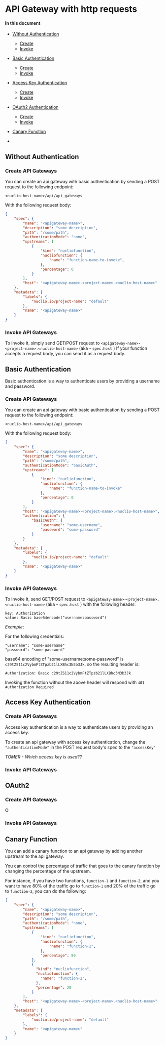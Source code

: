 # API Gateway with http requests

#### In this document

- [Without Authentication](#none-auth)
    - [Create](#create-none)
    - [Invoke](#invoke-none)
- [Basic Authentication](#basic-auth)
    - [Create](#create-basic)
    - [Invoke](#invoke-basic)
- [Access Key Authentication](#access-key-auth)
    - [Create](#create-access-key)
    - [Invoke](#invoke-access-key)
- [OAuth2 Authentication](#oath2-auth)
    - [Create](#create-oath2)
    - [Invoke](#invoke-oath2)
- [Canary Function](#canary-function)

- <a id="none-auth"></a>
## Without Authentication

<a id="create-none"></a>
### Create API Gateways

You can create an api gateway with basic authentication by sending a POST request to the following endpoint:

```
<nuclio-host-name>/api/api_gateways
```
With the following request body:
```json
{
    "spec": {
        "name": "<apigateway-name>",
        "description": "some description",
        "path": "/some/path", 
        "authenticationMode": "none",
        "upstreams": [
            {
                "kind": "nucliofunction",
                "nucliofunction": {
                    "name": "function-name-to-invoke",
                },
                "percentage": 0
            }
        ],
        "host": "<apigateway-name>-<project-name>.<nuclio-host-name>"
    },
    "metadata": {
        "labels": {
            "nuclio.io/project-name": "default"
        },
        "name": "<apigateway-name>"
    }
}
```

<a id="invoke-none"></a>
### Invoke API Gateways

To invoke it, simply send GET/POST request to `<apigateway-name>-<project-name>.<nuclio-host-name>` (aka - `spec.host` )
If your function accepts a request body, you can send it as a request body.

<a id="basic-auth"></a>
## Basic Authentication

Basic authentication is a way to authenticate users by providing a username and password.


<a id="create-basic"></a>
### Create API Gateways

You can create an api gateway with basic authentication by sending a POST request to the following endpoint:

```
<nuclio-host-name>/api/api_gateways
```
With the following request body:
```json
{
    "spec": {
        "name": "<apigateway-name>",
        "description": "some description",
        "path": "/some/path",
        "authenticationMode": "basicAuth",
        "upstreams": [
            {
                "kind": "nucliofunction",
                "nucliofunction": {
                    "name": "function-name-to-invoke"
                },
                "percentage": 0
            }
        ],
        "host": "<apigateway-name>-<project-name>.<nuclio-host-name>",
        "authentication": {
            "basicAuth": {
                "username": "some-username",
                "password": "some-password"
            }
        }
    },
    "metadata": {
        "labels": {
            "nuclio.io/project-name": "default"
        },
        "name": "<apigateway-name>"
    }
}
```

<a id="invoke-basic"></a>
### Invoke API Gateways

To invoke it, send GET/POST request to `<apigateway-name>-<project-name>.<nuclio-host-name>` (aka - `spec.host` )
with the following header:
```
key: Authorization
value: Basic base64encode("username:password")
```

*Example*:

For the following credentials:
```
"username": "some-username"
"password": "some-password"
```
base64 encoding of "some-username:some-password" is `c29tZS11c2VybmFtZTpzb21lLXBhc3N3b3Jk`, so the resulting header is:
```
Authorization: Basic c29tZS11c2VybmFtZTpzb21lLXBhc3N3b3Jk
```

Invoking the function without the above header will respond with `401 Authorization Required`

<a id="access-key-auth"></a>
## Access Key Authentication

<a id="create-access-key"></a>
### Create API Gateways

Access key authentication is a way to authenticate users by providing an access key.

To create an api gateway with access key authentication, change the `"authenticationMode"` in the POST request body's spec to the `"accessKey"`

*TOMER - Which access key is used??*

<a id="invoke-access-key"></a>
### Invoke API Gateways

<a id="oauth2-auth"></a>
## OAuth2

<a id="create-oath2"></a>
### Create API Gateways

O

<a id="invoke-oath2"></a>
### Invoke API Gateways

<a id="canary-function"></a>
## Canary Function

You can add a canary function to an api gateway by adding another upstream to the api gateway.

You can control the percentage of traffic that goes to the canary function by changing the percentage of the upstream.

For instance, if you have two functions, `function-1` and `function-2`, and you want to have 80% of the traffic go to `function-1` and 20% of the traffic go to `function-2`, you can do the following:

```json
{
    "spec": {
        "name": "<apigateway-name>",
        "description": "some description",
        "path": "/some/path", 
        "authenticationMode": "none",
        "upstreams": [
            {
                "kind": "nucliofunction",
                "nucliofunction": {
                    "name": "function-1",
                },
                "percentage": 80
            },
            {
              "kind": "nucliofunction",
              "nucliofunction": {
                "name": "function-2",
              },
              "percentage": 20
            }
        ],
        "host": "<apigateway-name>-<project-name>.<nuclio-host-name>"
    },
    "metadata": {
        "labels": {
            "nuclio.io/project-name": "default"
        },
        "name": "<apigateway-name>"
    }
}
```